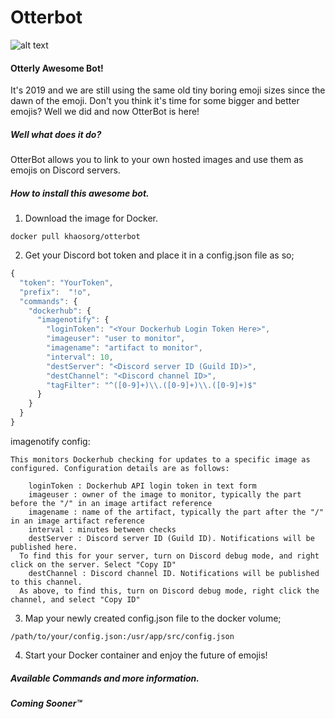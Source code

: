 # Otterbot

![alt text][logo]

[logo]: https://cdn.discordapp.com/avatars/558981317874810910/80ed1575585a561f95fbf7d645b5da66.png "Otterly Awesome Bot!"

#### Otterly Awesome Bot!

It's 2019 and we are still using the same old tiny boring emoji sizes since the dawn of the emoji. Don't you think it's time for some bigger and better emojis? Well we did and now OtterBot is here!

##### Well what does it do?

OtterBot allows you to link to your own hosted images and use them as emojis on Discord servers.

##### How to install this awesome bot.

1. Download the image for Docker.

```
docker pull khaosorg/otterbot
```

2. Get your Discord bot token and place it in a config.json file as so;

```javascript
{
  "token": "YourToken",
  "prefix":  "!o",
  "commands": {
    "dockerhub": {
      "imagenotify": {
        "loginToken": "<Your Dockerhub Login Token Here>",
        "imageuser": "user to monitor",
        "imagename": "artifact to monitor",
        "interval": 10,
        "destServer": "<Discord server ID (Guild ID)>",
        "destChannel": "<Discord channel ID>",
        "tagFilter": "^([0-9]+)\\.([0-9]+)\\.([0-9]+)$"
      }
    }
  }
}
```

imagenotify config:

	This monitors Dockerhub checking for updates to a specific image as configured. Configuration details are as follows:

		loginToken : Dockerhub API login token in text form
		imageuser : owner of the image to monitor, typically the part before the "/" in an image artifact reference
		imagename : name of the artifact, typically the part after the "/" in an image artifact reference
		interval : minutes between checks
		destServer : Discord server ID (Guild ID). Notifications will be published here.
      To find this for your server, turn on Discord debug mode, and right click on the server. Select "Copy ID"
		destChannel : Discord channel ID. Notifications will be published to this channel.
      As above, to find this, turn on Discord debug mode, right click the channel, and select "Copy ID"

3. Map your newly created config.json file to the docker volume;

```
/path/to/your/config.json:/usr/app/src/config.json
```

4. Start your Docker container and enjoy the future of emojis!

##### Available Commands and more information.

##### Coming Sooner™
